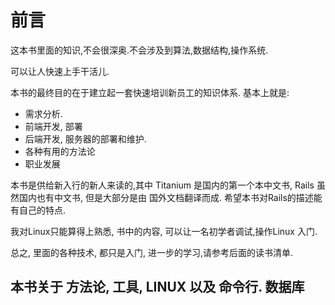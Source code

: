 # 前言

这本书里面的知识,不会很深奥.不会涉及到算法,数据结构,操作系统.

可以让人快速上手干活儿.

本书的最终目的在于建立起一套快速培训新员工的知识体系. 基本上就是:

- 需求分析.
- 前端开发, 部署
- 后端开发, 服务器的部署和维护.
- 各种有用的方法论
- 职业发展

本书是供给新入行的新人来读的,其中 Titanium 是国内的第一个本中文书,
Rails 虽然国内也有中文书, 但是大部分是由 国外文档翻译而成.
希望本书对Rails的描述能有自己的特点.

我对Linux只能算得上熟悉, 书中的内容, 可以让一名初学者调试,操作Linux
入门.

总之, 里面的各种技术, 都只是入门, 进一步的学习,请参考后面的读书清单.

## 本书关于 方法论, 工具, LINUX 以及 命令行. 数据库
